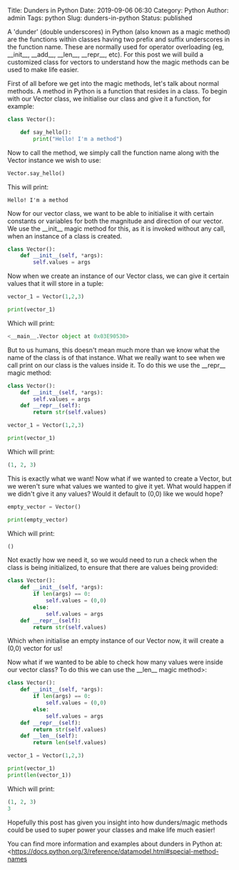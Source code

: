 Title: Dunders in Python
Date: 2019-09-06 06:30
Category: Python
Author: admin
Tags: python
Slug: dunders-in-python
Status: published

A 'dunder' (double underscores) in Python (also known as a magic method) are the functions within classes having two prefix and suffix underscores in the function name. These are normally used for operator overloading (eg, \_\_init\_\_, \_\_add\_\_, \_\_len\_\_, \_\_repr\_\_, etc). For this post we will build a customized class for vectors to understand how the magic methods can be used to make life easier.

First of all before we get into the magic methods, let's talk about normal methods. A method in Python is a function that resides in a class. To begin with our Vector class, we initialise our class and give it a function, for example:

``` python
class Vector():

    def say_hello():
        print("Hello! I'm a method")
```

Now to call the method, we simply call the function name along with the Vector instance we wish to use:

``` python
Vector.say_hello()
```

This will print:

``` 
Hello! I'm a method
```

Now for our vector class, we want to be able to initialise it with certain constants or variables for both the magnitude and direction of our vector. We use the \_\_init\_\_ magic method for this, as it is invoked without any call, when an instance of a class is created.

``` python
class Vector():
    def __init__(self, *args):
        self.values = args
```

Now when we create an instance of our Vector class, we can give it certain values that it will store in a tuple:

``` python
vector_1 = Vector(1,2,3)

print(vector_1)
```

Which will print:

``` python
<__main__.Vector object at 0x03E90530>
```

But to us humans, this doesn't mean much more than we know what the name of the class is of that instance. What we really want to see when we call print on our class is the values inside it. To do this we use the \_\_repr\_\_ magic method:

``` python
class Vector():
    def __init__(self, *args):
        self.values = args
    def __repr__(self):
        return str(self.values)

vector_1 = Vector(1,2,3)

print(vector_1)
```

Which will print:

``` python
(1, 2, 3)
```

This is exactly what we want! Now what if we wanted to create a Vector, but we weren't sure what values we wanted to give it yet. What would happen if we didn't give it any values? Would it default to (0,0) like we would hope?

``` python
empty_vector = Vector()

print(empty_vector)
```

Which will print:

``` python
()
```

Not exactly how we need it, so we would need to run a check when the class is being initialized, to ensure that there are values being provided:

``` python
class Vector():
    def __init__(self, *args):
        if len(args) == 0:
            self.values = (0,0)
        else: 
            self.values = args
    def __repr__(self):
        return str(self.values)
```

Which when initialise an empty instance of our Vector now, it will create a (0,0) vector for us!

Now what if we wanted to be able to check how many values were inside our vector class? To do this we can use the \_\_len\_\_ magic method>:

```python
class Vector():
    def __init__(self, *args):
        if len(args) == 0:
            self.values = (0,0)
        else: 
            self.values = args
    def __repr__(self):
        return str(self.values)
    def __len__(self):
        return len(self.values)

vector_1 = Vector(1,2,3)

print(vector_1)
print(len(vector_1))
```

Which will print:

``` python
(1, 2, 3)
3
```

Hopefully this post has given you insight into how dunders/magic methods could be used to super power your classes and make life much easier!

You can find more information and examples about dunders in Python at: <https://docs.python.org/3/reference/datamodel.html#special-method-names
